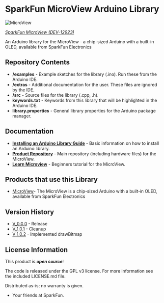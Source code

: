 SparkFun MicroView Arduino Library
========================================

![MicroView](https://cdn.sparkfun.com//assets/parts/9/8/4/5/Microview_Action.jpg)

[*SparkFun MicroView (DEV-12923)*](https://www.sparkfun.com/products/12923)

An Arduino library for the MicroView - a chip-sized Arduino with a built-in OLED, available from SparkFun Electronics

Repository Contents
-------------------

* **/examples** - Example sketches for the library (.ino). Run these from the Arduino IDE.
* **/extras** - Additional documentation for the user. These files are ignored by the IDE.
* **/src** - Source files for the library (.cpp, .h).
* **keywords.txt** - Keywords from this library that will be highlighted in the Arduino IDE.
* **library.properties** - General library properties for the Arduino package manager.

Documentation
--------------

* **[Installing an Arduino Library Guide](https://learn.sparkfun.com/tutorials/installing-an-arduino-library)** - Basic information on how to install an Arduino library.
* **[Product Repository](https://github.com/sparkfun/MicroView/tree/v10)** - Main repository (including hardware files) for the MicroView.
* **[Learn Microview](http://learn.microview.io/)** - Beginners tutorial for the MicroView.

Products that use this Library
---------------------------------

* [MicroView](https://www.sparkfun.com/products/12923)- The MicroView is a chip-sized Arduino with a built-in OLED, available from SparkFun Electronics

Version History
---------------

* [V_0.0.0](https://github.com/sparkfun/SparkFun_MicroView_Arduino_Library/tree/V_1.0.0) - Release
* [V_1.0.1](https://github.com/sparkfun/SparkFun_MicroView_Arduino_Library/tree/V_1.0.1) - Cleanup
* [V_1.0.2](https://github.com/sparkfun/SparkFun_MicroView_Arduino_Library/tree/V_1.0.2) - Implemented drawBitmap

License Information
-------------------

This product is _**open source**_!

The code is released under the GPL v3 license. For more information see the included LICENSE.md file.

Distributed as-is; no warranty is given.

- Your friends at SparkFun.
